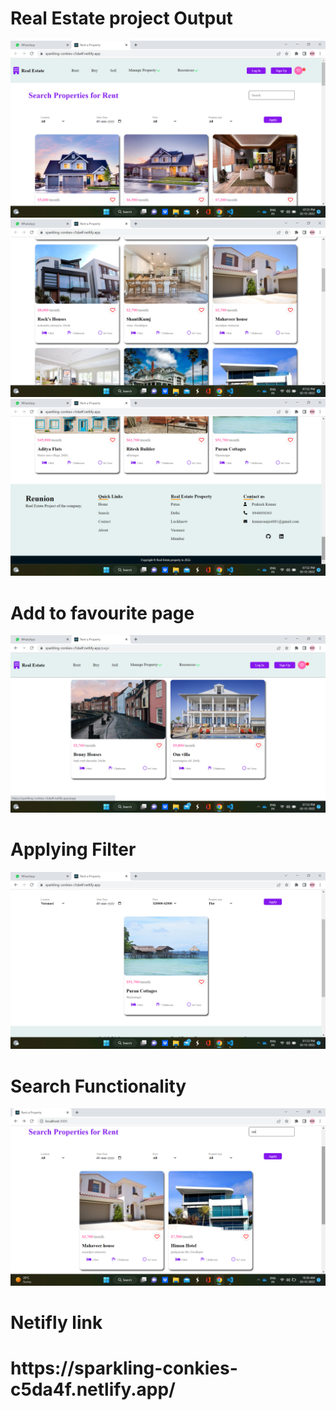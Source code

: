 # Real Estate project Output

<img src="./public/assets/Screenshot%20(144).png">
<img src="./public/assets/Screenshot%20(145).png">
<img src="./public/assets/Screenshot%20(146).png">

# Add to favourite page

<img src="./public/assets/Screenshot%20(147).png">

# Applying Filter

<img src="./public/assets/Screenshot%20(148).png">

# Search Functionality

<img src="./public/assets/Screenshot%20(149).png">

# Netifly link

<h1>https://sparkling-conkies-c5da4f.netlify.app/</h1>